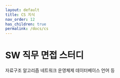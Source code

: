 ```yaml
---
layout: default
title: CS 지식
nav_order: 12
has_children: true
permalink: /docs/cs
---
```



# SW 직무 면접 스터디

자료구조 알고리즘 네트워크 운영체제 데이터베이스 언어 등